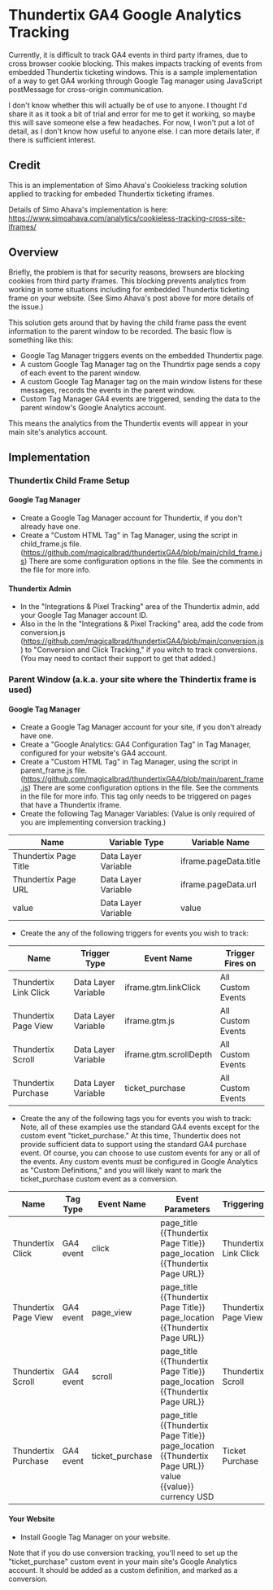 # Thundertix GA4 Google Analytics Tracking
Currently, it is difficult to track GA4 events in third party iframes, due to cross browser cookie blocking. This makes impacts tracking of events from embedded Thundertix ticketing windows. This is a sample implementation of a way to get GA4 working through Google Tag manager using JavaScript postMessage for cross-origin communication.

I don't know whether this will actually be of use to anyone. I thought I'd share it as it took a bit of trial and error for me to get it working, so maybe this will save someone else a few headaches. For now, I won't put a lot of detail, as I don't know how useful to anyone else. I can more details later, if there is sufficient interest.

## Credit
This is an implementation of Simo Ahava's Cookieless tracking solution applied to tracking for embeded Thundertix ticketing iframes.

Details of Simo Ahava's implementation is here: https://www.simoahava.com/analytics/cookieless-tracking-cross-site-iframes/

## Overview
Briefly, the problem is that for security reasons, browsers are blocking cookies from third party iframes. This blocking prevents analytics from working in some situations including for embedded Thundertix ticketing frame on your website. (See Simo Ahava's post above for more details of the issue.)

This solution gets around that by having the child frame pass the event information to the parent window to be recorded. The basic flow is something like this:

- Google Tag Manager triggers events on the embedded Thundertix page.
- A custom Google Tag Manager tag on the Thundrtix page sends a copy of each event to the parent window.
- A custom Google Tag Manager tag on the main window listens for these messages, records the events in the parent window.
- Custom Tag Manager GA4 events are triggered, sending the data to the parent window's Google Analytics account. 

This means the analytics from the Thundertix events will appear in your main site's analytics account. 

## Implementation
### Thundertix Child Frame Setup
#### Google Tag Manager
- Create a Google Tag Manager account for Thundertix, if you don't already have one.
- Create a "Custom HTML Tag" in Tag Manager, using the script in child_frame.js file. (https://github.com/magicalbrad/thundertixGA4/blob/main/child_frame.js) There are some configuration options in the file. See the comments in the file for more info.
#### Thundertix Admin
- In the "Integrations & Pixel Tracking" area of the Thundertix admin, add your Google Tag Manager account ID.
- Also in the In the "Integrations & Pixel Tracking" area, add the code from conversion.js (https://github.com/magicalbrad/thundertixGA4/blob/main/conversion.js) to "Conversion and Click Tracking," if you witch to track conversions. (You may need to contact their support to get that added.) 

### Parent Window (a.k.a. your site where the Thindertix frame is used)
#### Google Tag Manager
- Create a Google Tag Manager account for your site, if you don't already have one.
- Create a "Google Analytics: GA4 Configuration Tag" in Tag Manager, configured for your website's GA4 account.
- Create a "Custom HTML Tag" in Tag Manager, using the script in parent_frame.js file. (https://github.com/magicalbrad/thundertixGA4/blob/main/parent_frame.js) There are some configuration options in the file. See the comments in the file for more info. This tag only needs to be triggered on pages that have a Thundertix iframe.
- Create the following Tag Manager Variables: (Value is only required of you are implementing conversion tracking.)

| Name | Variable Type | Variable Name |
|---|---|---|
| Thundertix Page Title  | Data Layer Variable | iframe.pageData.title |
| Thundertix Page URL  | Data Layer Variable | iframe.pageData.url |
| value | Data Layer Variable | value |

- Create the any of the following triggers for events you wish to track:

| Name | Trigger Type | Event Name | Trigger Fires on |
|---|---|---|---|
| Thundertix Link Click  | Data Layer Variable | iframe.gtm.linkClick | All Custom Events |
| Thundertix Page View  | Data Layer Variable | iframe.gtm.js | All Custom Events |
| Thundertix Scroll  | Data Layer Variable | iframe.gtm.scrollDepth | All Custom Events | 
| Thundertix Purchase  | Data Layer Variable | ticket_purchase | All Custom Events |

- Create the any of the following tags you for events you wish to track:<br>Note, all of these examples use the standard GA4 events except for the custom event "ticket_purchase." At this time, Thundertix does not provide sufficient data to support using the standard GA4 purchase event. Of course, you can choose to use custom events for any or all of the events. Any custom events must be configured in Google Analytics as "Custom Definitions," and you will likely want to mark the ticket_purchase custom event as a conversion. 

| Name | Tag Type | Event Name | Event Parameters | Triggering |
|---|---|---|---|---|
| Thundertix Click  | GA4 event | click | page_title {{Thundertix Page Title}}<br>page_location {{Thundertix Page URL}} | Thundertix Link Click |
| Thundertix Page View  | GA4 event | page_view | page_title {{Thundertix Page Title}}<br>page_location {{Thundertix Page URL}} | Thundertix Page View |
| Thundertix Scroll  | GA4 event | scroll | page_title {{Thundertix Page Title}}<br>page_location {{Thundertix Page URL}} | Thundertix Scroll |
| Thundertix Purchase  | GA4 event | ticket_purchase | page_title {{Thundertix Page Title}}<br>page_location {{Thundertix Page URL}}<br>value {{value}}<br>currency USD | Ticket Purchase |

#### Your Website
- Install Google Tag Manager on your website.

Note that if you do use conversion tracking, you'll need to set up the "ticket_purchase" custom event in your main site's Google Analytics account. It should be added as a custom definition, and marked as a conversion.
